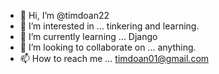 - 👋 Hi, I’m @timdoan22
- 👀 I’m interested in ... tinkering and learning.
- 🌱 I’m currently learning ... Django
- 💞️ I’m looking to collaborate on ... anything.
- 📫 How to reach me ... timdoan01@gmail.com

<!---
timdoan22/timdoan22 is a ✨ special ✨ repository because its `README.md` (this file) appears on your GitHub profile.
You can click the Preview link to take a look at your changes.
--->
